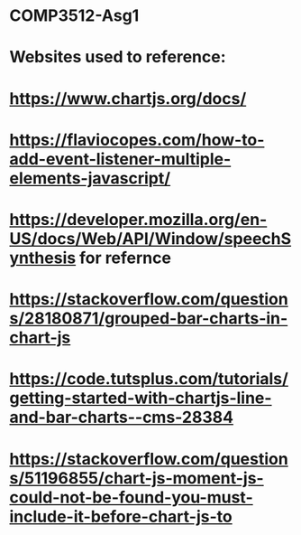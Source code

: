 # COMP3512-Asg1

# Websites used to reference:
# https://www.chartjs.org/docs/
# https://flaviocopes.com/how-to-add-event-listener-multiple-elements-javascript/
# https://developer.mozilla.org/en-US/docs/Web/API/Window/speechSynthesis for refernce
# https://stackoverflow.com/questions/28180871/grouped-bar-charts-in-chart-js 
# https://code.tutsplus.com/tutorials/getting-started-with-chartjs-line-and-bar-charts--cms-28384 
# https://stackoverflow.com/questions/51196855/chart-js-moment-js-could-not-be-found-you-must-include-it-before-chart-js-to
